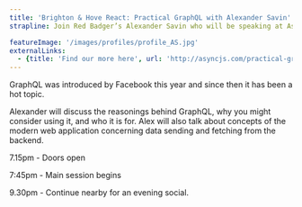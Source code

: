```yaml
---
title: 'Brighton & Hove React: Practical GraphQL with Alexander Savin'
strapline: Join Red Badger’s Alexander Savin who will be speaking at Async in Brighton, 68 Middle St

featureImage: '/images/profiles/profile_AS.jpg'
externalLinks:
  - {title: 'Find our more here', url: 'http://asyncjs.com/practical-graphql/'}
---
```

GraphQL was introduced by Facebook this year and since then it has been a hot topic.

Alexander will discuss the reasonings behind GraphQL, why you might consider using it, and who it is for. Alex will also talk about concepts of the modern web application concerning data sending and fetching from the backend.

7.15pm - Doors open

7:45pm - Main session begins

9.30pm - Continue nearby for an evening social.
